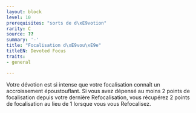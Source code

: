 ```yaml
---
layout: block
level: 10
prerequisites: "sorts de d\xE9votion"
rarity: C
source: ??
summary: '-'
title: "Focalisation d\xE9vou\xE9e"
titleEN: Devoted Focus
traits:
- general

---
```


<p>Votre dévotion est si intense que votre focalisation connaît un accroissement époustouflant. Si vous avez dépensé au moins 2 points de focalisation depuis votre dernière Refocalisation, vous récupérez 2 points de focalisation au lieu de 1 lorsque vous vous Refocalisez.</p>